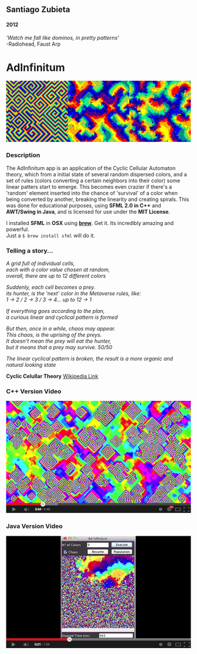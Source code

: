 ## Santiago Zubieta
#### 2012

*'Watch me fall like dominos, in pretty patterns'*  
-Radiohead, Faust Arp

# AdInfinitum

![](https://github.com/zubie7a/AdInfinitum/blob/master/Screenshots/4.png?raw=true)

### Description
The AdInfinitum app is an application of the Cyclic Cellular Automaton theory, which from a initial state of several random dispersed colors, and a set of rules (colors converting a certain neighbors into their color) some linear patters start to emerge. This becomes even crazier if there's a 'random' element inserted into the chance of 'survival' of a color when being converted by another, breaking the linearity and creating spirals. This was done for educational purposes, using **SFML 2.0 in C++** and **AWT/Swing in Java**, and is licensed for use under the **MIT License**.

I installed **SFML** in **OSX** using [**brew**](http://brew.sh/). Get it. Its incredibly amazing and powerful.  
Just a `$ brew install sfml` will do it.

### Telling a story...
*A grid full of individual cells,  
each with a color value chosen at random,  
overall, there are up to 12 different colors*

*Suddenly, each cell becomes a prey.  
its hunter, is the 'next' color in the Metaverse rules, like:  
1 -> 2 / 2 -> 3 / 3 -> 4... up to 12 -> 1*  

*If everything goes according to the plan,  
a curious linear and cyclical pattern is formed*  

*But then, once in a while, chaos may appear.  
This chaos, is the uprising of the preys.  
It doesn't mean the prey will eat the hunter,  
but it means that a prey may survive. 50/50*  

*The linear cyclical pattern is broken, 
the result is a more organic and natural looking state*

**Cyclic Celullar Theory**
[Wikipedia Link](http://en.wikipedia.org/wiki/Cyclic_cellular_automaton)

### C++ Version Video
[![](https://github.com/zubie7a/AdInfinitum/blob/master/Screenshots/Screen_CPP.png?raw=true)](http://www.youtube.com/watch?v=ggDWurIu6zI)

### Java Version Video
[![](https://github.com/zubie7a/AdInfinitum/blob/master/Screenshots/Screen_Java.png?raw=true)](http://www.youtube.com/watch?v=84-AlIMW7Fk)
